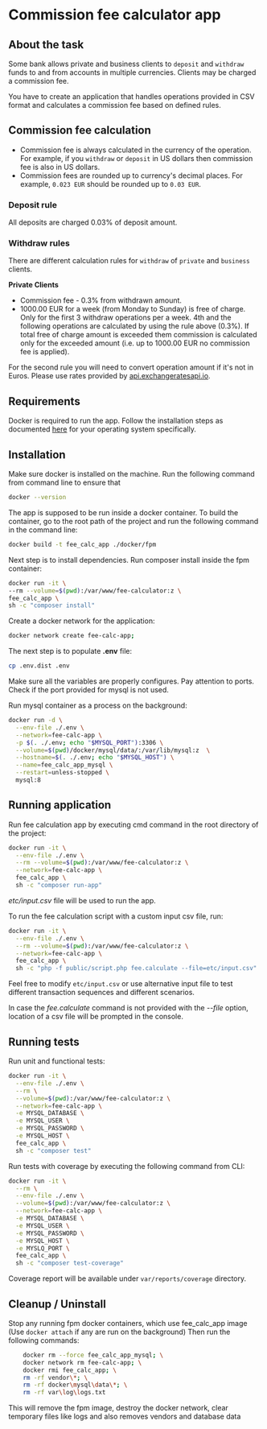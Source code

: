 # Commission fee calculator app

## About the task

Some bank allows private and business clients to `deposit` and `withdraw` funds to and from accounts in multiple currencies. Clients may be charged a commission fee.

You have to create an application that handles operations provided in CSV format and calculates a commission fee based on defined rules.

## Commission fee calculation
- Commission fee is always calculated in the currency of the operation. For example, if you `withdraw` or `deposit` in US dollars then commission fee is also in US dollars.
- Commission fees are rounded up to currency's decimal places. For example, `0.023 EUR` should be rounded up to `0.03 EUR`.

### Deposit rule
All deposits are charged 0.03% of deposit amount.

### Withdraw rules
There are different calculation rules for `withdraw` of `private` and `business` clients.

**Private Clients**
- Commission fee - 0.3% from withdrawn amount.
- 1000.00 EUR for a week (from Monday to Sunday) is free of charge. Only for the first 3 withdraw operations per a week. 4th and the following operations are calculated by using the rule above (0.3%). If total free of charge amount is exceeded them commission is calculated only for the exceeded amount (i.e. up to 1000.00 EUR no commission fee is applied).

For the second rule you will need to convert operation amount if it's not in Euros. Please use rates provided by [api.exchangeratesapi.io](https://api.exchangeratesapi.io/latest).


## Requirements

Docker is required to run the app. Follow the installation steps
as documented [here](https://docs.docker.com/engine/install/centos/) 
for your operating system specifically.

## Installation

Make sure docker is installed on the machine. Run the following command from command line to ensure that
```bash
docker --version
```
The app is supposed to be run inside a docker container.
To build the container, go to the root path of the project and 
run the following command in the command line:
```bash
docker build -t fee_calc_app ./docker/fpm
```

Next step is to install dependencies. Run composer install inside the fpm container:
```bash
docker run -it \
--rm --volume=$(pwd):/var/www/fee-calculator:z \
fee_calc_app \
sh -c "composer install"
```

Create a docker network for the application:
```bash
docker network create fee-calc-app;
```

The next step is to populate **.env** file:
```bash
cp .env.dist .env
```
Make sure all the variables are properly configures. Pay attention to ports. Check if the port provided for mysql
is not used.

Run mysql container as a process on the background:
```bash
docker run -d \
  --env-file ./.env \
  --network=fee-calc-app \
  -p $(. ./.env; echo "$MYSQL_PORT"):3306 \
  --volume=$(pwd)/docker/mysql/data/:/var/lib/mysql:z  \
  --hostname=$(. ./.env; echo "$MYSQL_HOST") \
  --name=fee_calc_app_mysql \
  --restart=unless-stopped \
  mysql:8
```

## Running application

Run fee calculation app by executing cmd command in the root directory of the project:
```bash
docker run -it \
  --env-file ./.env \
  --rm --volume=$(pwd):/var/www/fee-calculator:z \
  --network=fee-calc-app \
  fee_calc_app \
  sh -c "composer run-app"
```
*etc/input.csv* file will be used to run the app.


To run the fee calculation script with a custom input csv file, run:
```bash
docker run -it \
  --env-file ./.env \
  --rm --volume=$(pwd):/var/www/fee-calculator:z \
  --network=fee-calc-app \
  fee_calc_app \
  sh -c "php -f public/script.php fee.calculate --file=etc/input.csv"
```

Feel free to modify `etc/input.csv` or use alternative input file to test different transaction sequences 
and different scenarios.

In case the *fee.calculate* command is not provided with the *--file* option, location of a csv file 
will be prompted in the console.

## Running tests

Run unit and functional tests:
```bash
docker run -it \
  --env-file ./.env \
  --rm \
  --volume=$(pwd):/var/www/fee-calculator:z \
  --network=fee-calc-app \
  -e MYSQL_DATABASE \
  -e MYSQL_USER \
  -e MYSQL_PASSWORD \
  -e MYSQL_HOST \
  fee_calc_app \
  sh -c "composer test"
```

Run tests with coverage by executing the following command from CLI:
```bash
docker run -it \
  --rm \
  --env-file ./.env \
  --volume=$(pwd):/var/www/fee-calculator:z \
  --network=fee-calc-app \
  -e MYSQL_DATABASE \
  -e MYSQL_USER \
  -e MYSQL_PASSWORD \
  -e MYSQL_HOST \
  -e MYSLQ_PORT \
  fee_calc_app \
  sh -c "composer test-coverage"
```
Coverage report will be available under `var/reports/coverage` directory.

## Cleanup / Uninstall
Stop any running fpm docker containers, which use fee_calc_app image (Use `docker attach` if any are run on the background)
Then run the following commands:
```bash
    docker rm --force fee_calc_app_mysql; \
    docker network rm fee-calc-app; \
    docker rmi fee_calc_app; \
    rm -rf vendor\*; \
    rm -rf docker\mysql\data\*; \
    rm -rf var\log\logs.txt
```
This will remove the fpm image, destroy the docker network, clear temporary files like logs and also removes vendors
and database data
